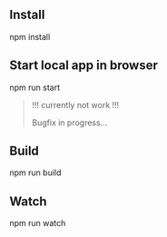 ## Install
npm install

## Start local app in browser
npm run start
> !!! currently not work !!! 
> 
> Bugfix in progress...

## Build
npm run build

## Watch
npm run watch

